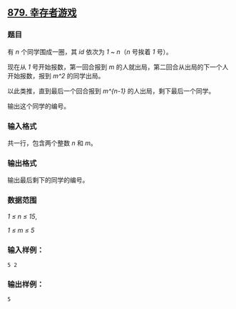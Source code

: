 ## [879. 幸存者游戏](https://www.acwing.com/problem/content/881/)

### 题目

有 *n* 个同学围成一圈，其 *id* 依次为 *1 ~ n*（*n* 号挨着 *1* 号）。

现在从 *1* 号开始报数，第一回合报到 *m* 的人就出局，第二回合从出局的下一个人开始报数，报到 *m^2* 的同学出局。

以此类推，直到最后一个回合报到 *m^{n-1}* 的人出局，剩下最后一个同学。

输出这个同学的编号。

### 输入格式

共一行，包含两个整数 *n* 和 *m*。

### 输出格式

输出最后剩下的同学的编号。

### 数据范围

*1 ≤ n ≤ 15*,

*1 ≤ m ≤ 5*

### 输入样例：

```
5 2
```

### 输出样例：

```
5
```
